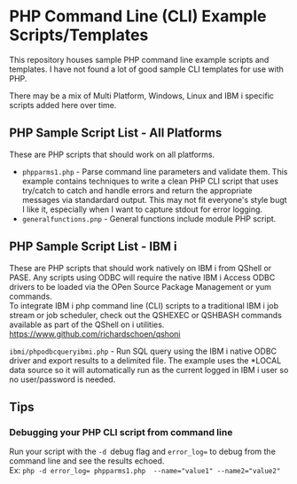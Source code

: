# PHP Command Line (CLI) Example Scripts/Templates
This repository houses sample PHP command line example scripts and templates. I have not found a lot of good sample CLI templates for use with PHP.    

There may be a mix of Multi Platform, Windows, Linux and IBM i specific scripts added here over time. 

## PHP Sample Script List - All Platforms
These are PHP scripts that should work on all platforms.  
- ```phpparms1.php``` - Parse command line parameters and validate them. This example contains techniques to write a clean PHP CLI script that uses try/catch to catch and handle errors and return the appropriate messages via standardard output. This may not fit everyone's style bugt I like it, especially when I want to capture stdout for error logging.
- ```generalfunctions.pnp``` - General functions include module PHP script.

## PHP Sample Script List - IBM i 
These are PHP scripts that should work natively on IBM i from QShell or PASE. Any scripts using ODBC will require the native IBM i Access ODBC drivers to be loaded via the OPen Source Package Management or yum commands.      
To integrate IBM i php command line (CLI) scripts to a traditional IBM i job stream or job scheduler, check out the QSHEXEC or QSHBASH commands available as part of the QShell on i utilities. https://www.github.com/richardschoen/qshoni 

```ibmi/phpodbcqueryibmi.php``` - Run SQL query using the IBM i native ODBC driver and export results to a delimited file. The example uses the *LOCAL data source so it will automatically run as the current logged in IBM i user so no user/password is needed.   

## Tips

### Debugging your PHP CLI script from command line   
Run your script with the ```-d ```debug flag and ```error_log=``` to debug from the command line and see the results echoed.   
Ex: ```php -d error_log= phpparms1.php  --name="value1" --name2="value2"```


 





